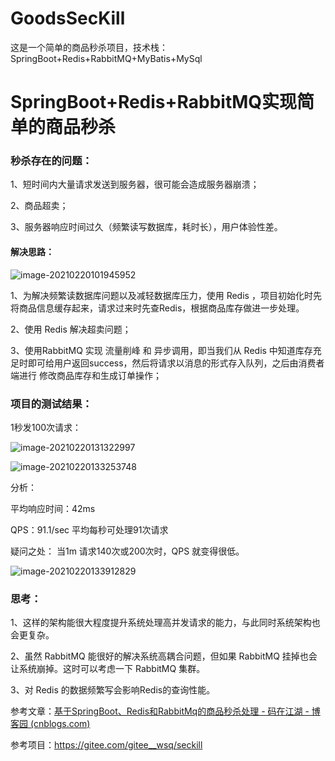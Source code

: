# GoodsSecKill
这是一个简单的商品秒杀项目，技术栈： SpringBoot+Redis+RabbitMQ+MyBatis+MySql

# SpringBoot+Redis+RabbitMQ实现简单的商品秒杀



### 秒杀存在的问题：

1、短时间内大量请求发送到服务器，很可能会造成服务器崩溃；

2、商品超卖；

3、服务器响应时间过久（频繁读写数据库，耗时长），用户体验性差。



#### 解决思路：

![image-20210220101945952](https://gitee.com/dongldl/my-cdn/raw/master/image/image-20210220101945952.png)



1、为解决频繁读数据库问题以及减轻数据库压力，使用 Redis ，项目初始化时先将商品信息缓存起来，请求过来时先查Redis，根据商品库存做进一步处理。

2、使用 Redis 解决超卖问题；

3、使用RabbitMQ 实现 流量削峰 和 异步调用，即当我们从 Redis 中知道库存充足时即可给用户返回success，然后将请求以消息的形式存入队列，之后由消费者端进行 修改商品库存和生成订单操作；






### 项目的测试结果：

1秒发100次请求：

![image-20210220131322997](https://gitee.com/dongldl/my-cdn/raw/master/image/image-20210220131322997.png)



![image-20210220133253748](https://gitee.com/dongldl/my-cdn/raw/master/image/image-20210220133253748.png)

分析：

平均响应时间：42ms

QPS：91.1/sec  平均每秒可处理91次请求



疑问之处： 当1m 请求140次或200次时，QPS 就变得很低。

![image-20210220133912829](https://gitee.com/dongldl/my-cdn/raw/master/image/image-20210220133912829.png)



### 思考：

1、这样的架构能很大程度提升系统处理高并发请求的能力，与此同时系统架构也会更复杂。

2、虽然 RabbitMQ 能很好的解决系统高耦合问题，但如果 RabbitMQ 挂掉也会让系统崩掉。这时可以考虑一下 RabbitMQ 集群。

3、对 Redis 的数据频繁写会影响Redis的查询性能。





参考文章：[基于SpringBoot、Redis和RabbitMq的商品秒杀处理 - 码在江湖 - 博客园 (cnblogs.com)](https://www.cnblogs.com/mcjhcnblogs/p/14109506.html)

参考项目：https://gitee.com/gitee__wsq/seckill





